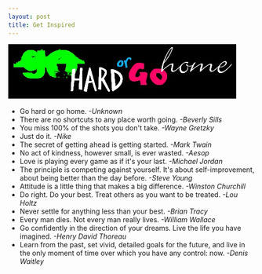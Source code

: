 ```yaml
---
layout: post
title: Get Inspired 
---
```


 ![Go Hard or Go Home](/images/go_hard_or_go_home.jpg)

- Go hard or go home. *-Unknown*
- There are no shortcuts to any place worth going. *-Beverly Sills*
- You miss 100% of the shots you don't take. *-Wayne Gretzky*
- Just do it. *-Nike*
- The secret of getting ahead is getting started. *-Mark Twain*
- No act of kindness, however small, is ever wasted. *-Aesop*
- Love is playing every game as if it's your last. *-Michael Jordan*
- The principle is competing against yourself. It's about self-improvement,
about being better than the day before. *-Steve Young*
- Attitude is a little thing that makes a big difference. *-Winston Churchill*
- Do right. Do your best. Treat others as you want to be treated. *-Lou Holtz*
- Never settle for anything less than your best. *-Brian Tracy*
- Every man dies. Not every man really lives. *-William Wallace*
- Go confidently in the direction of your dreams. Live the life you have 
imagined. *-Henry David Thoreau*
- Learn from the past, set vivid, detailed goals for the future, and live in the 
only moment of time over which you have any control: now. *-Denis Waitley*
